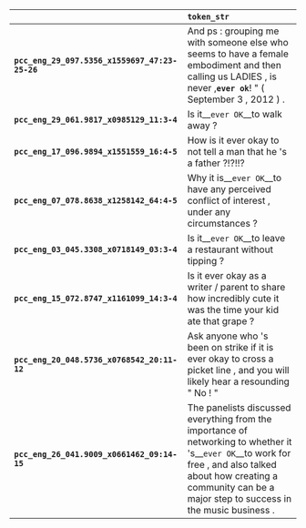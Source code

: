|                                                | `token_str`                                                                                                                                                                                                                  |
|:-----------------------------------------------|:-----------------------------------------------------------------------------------------------------------------------------------------------------------------------------------------------------------------------------|
| **`pcc_eng_29_097.5356_x1559697_47:23-25-26`** | And ps : grouping me with someone else who seems to have a female embodiment and then calling us LADIES , is never ,__``ever ok``__! " ( September 3 , 2012 ) .                                                              |
| **`pcc_eng_29_061.9817_x0985129_11:3-4`**      | Is it__``ever OK``__to walk away ?                                                                                                                                                                                           |
| **`pcc_eng_17_096.9894_x1551559_16:4-5`**      | How is it ever okay to not tell a man that he 's a father ?!?!!?                                                                                                                                                             |
| **`pcc_eng_07_078.8638_x1258142_64:4-5`**      | Why it is__``ever OK``__to have any perceived conflict of interest , under any circumstances ?                                                                                                                               |
| **`pcc_eng_03_045.3308_x0718149_03:3-4`**      | Is it__``ever OK``__to leave a restaurant without tipping ?                                                                                                                                                                  |
| **`pcc_eng_15_072.8747_x1161099_14:3-4`**      | Is it ever okay as a writer / parent to share how incredibly cute it was the time your kid ate that grape ?                                                                                                                  |
| **`pcc_eng_20_048.5736_x0768542_20:11-12`**    | Ask anyone who 's been on strike if it is ever okay to cross a picket line , and you will likely hear a resounding " No ! "                                                                                                  |
| **`pcc_eng_26_041.9009_x0661462_09:14-15`**    | The panelists discussed everything from the importance of networking to whether it 's__``ever OK``__to work for free , and also talked about how creating a community can be a major step to success in the music business . |